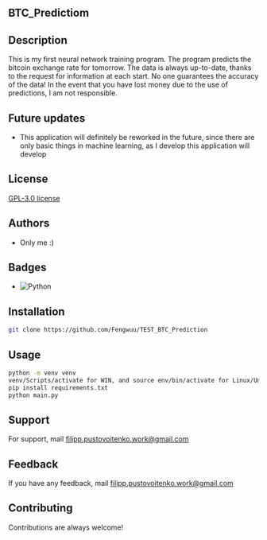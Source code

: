 ## BTC_Predictiom

## Description

This is my first neural network training program. 
The program predicts the bitcoin exchange rate for tomorrow. 
The data is always up-to-date, thanks to the request for information at each start.
No one guarantees the accuracy of the data! In the event that you have lost money due to the use of predictions, I am not responsible.

## Future updates
- This application will definitely be reworked in the future, since there are only basic things in machine learning, as I develop this application will develop

## License

[GPL-3.0 license](https://ru.wikipedia.org/wiki/GNU_General_Public_License#GPL_v3)


## Authors

- Only me :)



## Badges

- ![Python](https://img.shields.io/badge/python-3670A0?style=for-the-badge&logo=python&logoColor=ffdd54) 


## Installation

```bash
git clone https://github.com/Fengwuu/TEST_BTC_Prediction
```
## Usage
```bash
python -m venv venv
venv/Scripts/activate for WIN, and source env/bin/activate for Linux/Unix
pip install requirements.txt
python main.py
```

## Support

For support, mail filipp.pustovoitenko.work@gmail.com


## Feedback

If you have any feedback, mail filipp.pustovoitenko.work@gmail.com


## Contributing

Contributions are always welcome!




